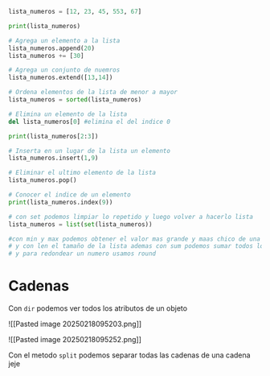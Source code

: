 ```python
lista_numeros = [12, 23, 45, 553, 67]

print(lista_numeros)

# Agrega un elemento a la lista
lista_numeros.append(20)
lista_numeros += [30]

# Agrega un conjunto de nuemros
lista_numeros.extend([13,14])

# Ordena elementos de la lista de menor a mayor
lista_numeros = sorted(lista_numeros)

# Elimina un elemento de la lista
del lista_numeros[0] #elimina el del indice 0

print(lista_numeros[2:3])

# Inserta en un lugar de la lista un elemento
lista_numeros.insert(1,9)

# Eliminar el ultimo elemento de la lista
lista_numeros.pop()

# Conocer el indice de un elemento
print(lista_numeros.index(9))

# con set podemos limpiar lo repetido y luego volver a hacerlo lista
lista_numeros = list(set(lista_numeros))

#con min y max podemos obtener el valor mas grande y maas chico de una lista
# y con len el tamaño de la lista ademas con sum podemos sumar todos los valores de una lista
# y para redondear un numero usamos round
```

# Cadenas

Con `dir` podemos ver todos los atributos de un objeto

![[Pasted image 20250218095203.png]]

![[Pasted image 20250218095252.png]]

Con el metodo `split` podemos separar todas las cadenas de una cadena jeje
